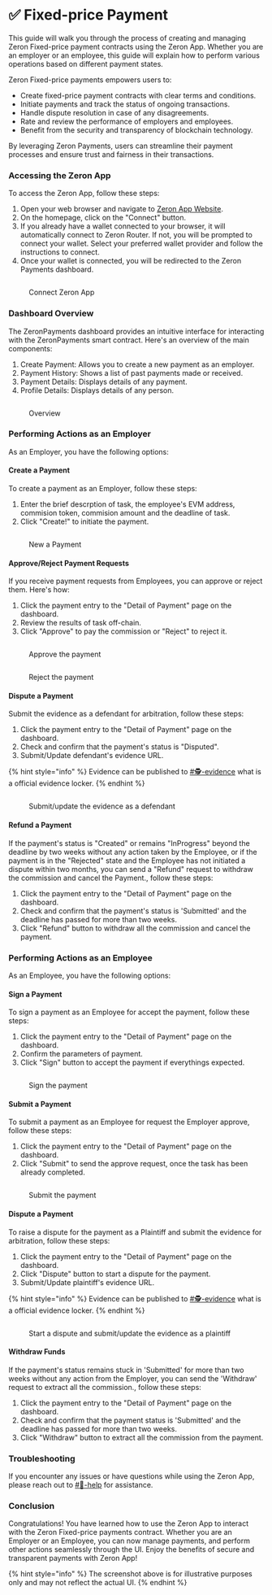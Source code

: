 # ✅ Fixed-price Payment

This guide will walk you through the process of creating and managing Zeron Fixed-price payment contracts using the Zeron App. Whether you are an employer or an employee, this guide will explain how to perform various operations based on different payment states.

Zeron Fixed-price payments empowers users to:

* Create fixed-price payment contracts with clear terms and conditions.&#x20;
* Initiate payments and track the status of ongoing transactions.&#x20;
* Handle dispute resolution in case of any disagreements.&#x20;
* Rate and review the performance of employers and employees.&#x20;
* Benefit from the security and transparency of blockchain technology.

By leveraging Zeron Payments, users can streamline their payment processes and ensure trust and fairness in their transactions.

### Accessing the Zeron App

To access the Zeron App, follow these steps:

1. Open your web browser and navigate to [Zeron App Website](https://scroll.zeron.work).
2. On the homepage, click on the "Connect" button.
3. If you already have a wallet connected to your browser, it will automatically connect to Zeron Router. If not, you will be prompted to connect your wallet. Select your preferred wallet provider and follow the instructions to connect.
4. Once your wallet is connected, you will be redirected to the Zeron Payments dashboard.

<figure><img src="../../.gitbook/assets/App_Zeron_1.gif" alt=""><figcaption><p>Connect Zeron App</p></figcaption></figure>

### Dashboard Overview

The ZeronPayments dashboard provides an intuitive interface for interacting with the ZeronPayments smart contract. Here's an overview of the main components:

1. Create Payment: Allows you to create a new payment as an employer.
2. Payment History: Shows a list of past payments made or received.
3. Payment Details: Displays details of any payment.
4. Profile Details: Displays details of any person.

<figure><img src="../../.gitbook/assets/App_Zeron_2.gif" alt=""><figcaption><p>Overview</p></figcaption></figure>

### Performing Actions as an Employer

As an Employer, you have the following options:

#### Create a Payment

To create a payment as an Employer, follow these steps:

1. Enter the brief descrption of task, the employee's EVM address, commision token, commision amount and the deadline of task.
2. Click "Create!" to initiate the payment.

<figure><img src="../../.gitbook/assets/App_Zeron_3.gif" alt=""><figcaption><p>New a Payment</p></figcaption></figure>

#### Approve/Reject Payment Requests

If you receive payment requests from Employees, you can approve or reject them. Here's how:

1. Click the payment entry to the "Detail of Payment" page on the dashboard.
2. Review the results of task off-chain.
3. Click "Approve" to pay the commission or "Reject" to reject it.

<figure><img src="../../.gitbook/assets/App_Zeron_6.gif" alt=""><figcaption><p>Approve the payment</p></figcaption></figure>

<figure><img src="../../.gitbook/assets/App_Zeron_7.gif" alt=""><figcaption><p>Reject the payment</p></figcaption></figure>

#### Dispute a Payment

Submit the evidence as a defendant for arbitration, follow these steps:

1. Click the payment entry to the "Detail of Payment" page on the dashboard.
2. Check and confirm that the payment's status is "Disputed".
3. Submit/Update defendant's evidence URL.&#x20;

{% hint style="info" %}
Evidence can be published to [#🕵-evidence](https://discord.com/channels/1110588452166180884/1111192950244921345) what is a official evidence locker.
{% endhint %}

<figure><img src="../../.gitbook/assets/App_Zeron_9.gif" alt=""><figcaption><p>Submit/update the evidence  as a defendant</p></figcaption></figure>

#### Refund a Payment

If the payment's status is "Created" or remains "InProgress" beyond the deadline by two weeks without any action taken by the Employee, or if the payment is in the "Rejected" state and the Employee has not initiated a dispute within two months, you can send a "Refund" request to withdraw the commission and cancel the Payment., follow these steps:

1. Click the payment entry to the "Detail of Payment" page on the dashboard.
2. Check and confirm that the payment's status is 'Submitted' and the deadline has passed for more than two weeks.
3. Click "Refund" button to withdraw all the commission and cancel the payment.





### Performing Actions as an Employee

As an Employee, you have the following options:

#### Sign a Payment

To sign a payment as an Employee for accept the payment, follow these steps:

1. Click the payment entry to the "Detail of Payment" page on the dashboard.
2. Confirm the parameters of payment.
3. Click "Sign" button to accept the payment if everythings expected.

<figure><img src="../../.gitbook/assets/App_Zeron_4.gif" alt=""><figcaption><p>Sign the payment</p></figcaption></figure>

#### Submit a Payment

To submit a payment as an Employee for request the Employer approve, follow these steps:

1. Click the payment entry to the "Detail of Payment" page on the dashboard.
2. Click "Submit" to send the approve request, once the task has been already completed.

<figure><img src="../../.gitbook/assets/App_Zeron_5.gif" alt=""><figcaption><p>Submit the payment</p></figcaption></figure>

#### Dispute a Payment

To raise a dispute for the payment as a Plaintiff and submit the evidence for arbitration, follow these steps:

1. Click the payment entry to the "Detail of Payment" page on the dashboard.
2. Click "Dispute" button to start a dispute for the payment.
3. Submit/Update plaintiff's evidence URL.&#x20;

{% hint style="info" %}
Evidence can be published to [#🕵-evidence](https://discord.com/channels/1110588452166180884/1111192950244921345) what is a official evidence locker.
{% endhint %}

<figure><img src="../../.gitbook/assets/App_Zeron_8.gif" alt=""><figcaption><p>Start a dispute and submit/update the evidence as a plaintiff</p></figcaption></figure>

#### Withdraw Funds

If the payment's status remains stuck in 'Submitted' for more than two weeks without any action from the Employer, you can send the 'Withdraw' request to extract all the commission., follow these steps:

1. Click the payment entry to the "Detail of Payment" page on the dashboard.
2. Check and confirm that the payment status is 'Submitted' and the deadline has passed for more than two weeks.
3. Click "Withdraw" button to extract all the commission from the payment.

### Troubleshooting

If you encounter any issues or have questions while using the Zeron App, please reach out to [#💁-help](https://discord.com/channels/1110588452166180884/1110767138240725003) for assistance.

### Conclusion

Congratulations! You have learned how to use the Zeron App to interact with the Zeron Fixed-price payments contract. Whether you are an Employer or an Employee, you can now manage payments, and perform other actions seamlessly through the UI. Enjoy the benefits of secure and transparent payments with Zeron App!&#x20;

{% hint style="info" %}
The screenshot above is for illustrative purposes only and may not reflect the actual UI.
{% endhint %}
